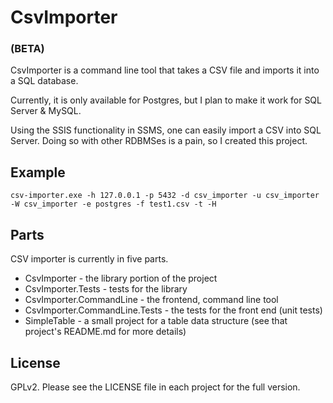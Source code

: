 CsvImporter
=
### (BETA)

CsvImporter is a command line tool that takes a CSV file and imports it into a SQL database.

Currently, it is only available for Postgres, but I plan to make it work for SQL Server & MySQL.

Using the SSIS functionality in SSMS, one can easily import a CSV into SQL Server. Doing so with other RDBMSes is a pain, so I created this project.

## Example

    csv-importer.exe -h 127.0.0.1 -p 5432 -d csv_importer -u csv_importer -W csv_importer -e postgres -f test1.csv -t -H

## Parts

CSV importer is currently in five parts.

- CsvImporter - the library portion of the project
- CsvImporter.Tests - tests for the library
- CsvImporter.CommandLine - the frontend, command line tool
- CsvImporter.CommandLine.Tests - the tests for the front end (unit tests)
- SimpleTable - a small project for a table data structure (see that project's README.md for more details)

## License

GPLv2. Please see the LICENSE file in each project for the full version.